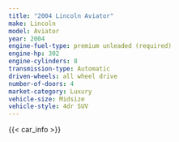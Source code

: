 ```yaml
---
title: "2004 Lincoln Aviator"
make: Lincoln
model: Aviator
year: 2004
engine-fuel-type: premium unleaded (required)
engine-hp: 302
engine-cylinders: 8
transmission-type: Automatic
driven-wheels: all wheel drive
number-of-doors: 4
market-category: Luxury
vehicle-size: Midsize
vehicle-style: 4dr SUV
---
```


{{< car_info >}}
